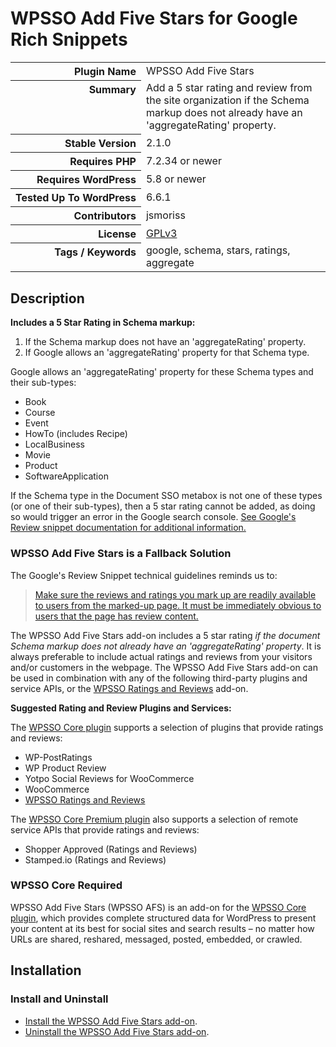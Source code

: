 <h1>WPSSO Add Five Stars for Google Rich Snippets</h1>

<table>
<tr><th align="right" valign="top" nowrap>Plugin Name</th><td>WPSSO Add Five Stars</td></tr>
<tr><th align="right" valign="top" nowrap>Summary</th><td>Add a 5 star rating and review from the site organization if the Schema markup does not already have an &#039;aggregateRating&#039; property.</td></tr>
<tr><th align="right" valign="top" nowrap>Stable Version</th><td>2.1.0</td></tr>
<tr><th align="right" valign="top" nowrap>Requires PHP</th><td>7.2.34 or newer</td></tr>
<tr><th align="right" valign="top" nowrap>Requires WordPress</th><td>5.8 or newer</td></tr>
<tr><th align="right" valign="top" nowrap>Tested Up To WordPress</th><td>6.6.1</td></tr>
<tr><th align="right" valign="top" nowrap>Contributors</th><td>jsmoriss</td></tr>
<tr><th align="right" valign="top" nowrap>License</th><td><a href="https://www.gnu.org/licenses/gpl.txt">GPLv3</a></td></tr>
<tr><th align="right" valign="top" nowrap>Tags / Keywords</th><td>google, schema, stars, ratings, aggregate</td></tr>
</table>

<h2>Description</h2>

<!-- about -->

<p><strong>Includes a 5 Star Rating in Schema markup:</strong></p>

<ol>
<li>If the Schema markup does not have an 'aggregateRating' property.</li>
<li>If Google allows an 'aggregateRating' property for that Schema type.</li>
</ol>

<p>Google allows an 'aggregateRating' property for these Schema types and their sub-types:</p>

<ul>
<li>Book</li>
<li>Course</li>
<li>Event</li>
<li>HowTo (includes Recipe)</li>
<li>LocalBusiness</li>
<li>Movie</li>
<li>Product</li>
<li>SoftwareApplication</li>
</ul>

<p>If the Schema type in the Document SSO metabox is not one of these types (or one of their sub-types), then a 5 star rating cannot be added, as doing so would trigger an error in the Google search console. <a href="https://developers.google.com/search/docs/advanced/structured-data/review-snippet">See Google's Review snippet documentation for additional information.</a></p>

<!-- /about -->

<h3>WPSSO Add Five Stars is a Fallback Solution</h3>

<p>The Google's Review Snippet technical guidelines reminds us to:</p>

<blockquote>
  <p><a href="https://developers.google.com/search/docs/advanced/structured-data/review-snippet#technical-guidelines">Make sure the reviews and ratings you mark up are readily available to users from the marked-up page. It must be immediately obvious to users that the page has review content.</a></p>
</blockquote>

<p>The WPSSO Add Five Stars add-on includes a 5 star rating <em>if the document Schema markup does not already have an 'aggregateRating' property</em>. It is always preferable to include actual ratings and reviews from your visitors and/or customers in the webpage. The WPSSO Add Five Stars add-on can be used in combination with any of the following third-party plugins and service APIs, or the <a href="https://wordpress.org/plugins/wpsso-ratings-and-reviews/">WPSSO Ratings and Reviews</a> add-on.</p>

<p><strong>Suggested Rating and Review Plugins and Services:</strong></p>

<p>The <a href="https://wordpress.org/plugins/wpsso/">WPSSO Core plugin</a> supports a selection of plugins that provide ratings and reviews:</p>

<ul>
<li>WP-PostRatings</li>
<li>WP Product Review</li>
<li>Yotpo Social Reviews for WooCommerce</li>
<li>WooCommerce</li>
<li><a href="https://wordpress.org/plugins/wpsso-ratings-and-reviews/">WPSSO Ratings and Reviews</a></li>
</ul>

<p>The <a href="https://wpsso.com/">WPSSO Core Premium plugin</a> also supports a selection of remote service APIs that provide ratings and reviews:</p>

<ul>
<li>Shopper Approved (Ratings and Reviews)</li>
<li>Stamped.io (Ratings and Reviews)</li>
</ul>

<h3>WPSSO Core Required</h3>

<p>WPSSO Add Five Stars (WPSSO AFS) is an add-on for the <a href="https://wordpress.org/plugins/wpsso/">WPSSO Core plugin</a>, which provides complete structured data for WordPress to present your content at its best for social sites and search results – no matter how URLs are shared, reshared, messaged, posted, embedded, or crawled.</p>

<h2>Installation</h2>

<h3 class="top">Install and Uninstall</h3>

<ul>
<li><a href="https://wpsso.com/docs/plugins/wpsso-add-five-stars/installation/install-the-plugin/">Install the WPSSO Add Five Stars add-on</a>.</li>
<li><a href="https://wpsso.com/docs/plugins/wpsso-add-five-stars/installation/uninstall-the-plugin/">Uninstall the WPSSO Add Five Stars add-on</a>.</li>
</ul>

